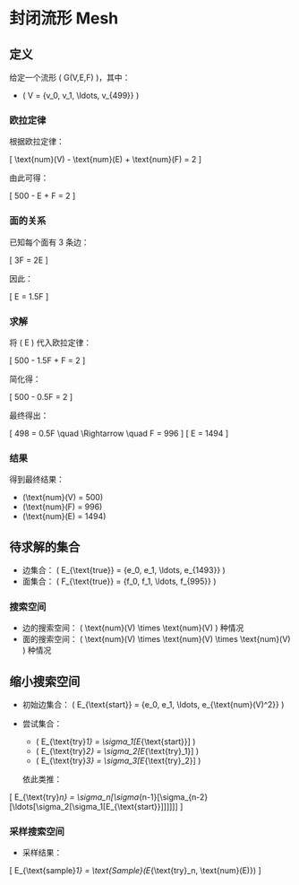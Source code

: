 # 封闭流形 Mesh

## 定义
给定一个流形 \( G(V,E,F) \)，其中：

- \( V = \{v_0, v_1, \ldots, v_{499}\} \)

### 欧拉定律
根据欧拉定律：

\[
\text{num}(V) - \text{num}(E) + \text{num}(F) = 2
\]

由此可得：

\[
500 - E + F = 2
\]

### 面的关系
已知每个面有 3 条边：

\[
3F = 2E
\]

因此：

\[
E = 1.5F
\]

### 求解
将 \( E \) 代入欧拉定律：

\[
500 - 1.5F + F = 2 
\]

简化得：

\[
500 - 0.5F = 2 
\]

最终得出：

\[
498 = 0.5F \quad \Rightarrow \quad F = 996
\]
\[
E = 1494
\]

### 结果
得到最终结果：

- \(\text{num}(V) = 500\)
- \(\text{num}(F) = 996\)
- \(\text{num}(E) = 1494\)

## 待求解的集合
- 边集合： \( E_{\text{true}} = \{e_0, e_1, \ldots, e_{1493}\} \)
- 面集合： \( F_{\text{true}} = \{f_0, f_1, \ldots, f_{995}\} \)

### 搜索空间
- 边的搜索空间： \( \text{num}(V) \times \text{num}(V) \) 种情况
- 面的搜索空间： \( \text{num}(V) \times \text{num}(V) \times \text{num}(V) \) 种情况

## 缩小搜索空间
- 初始边集合： \( E_{\text{start}} = \{e_0, e_1, \ldots, e_{\text{num}(V)^2}\} \)
- 尝试集合： 
  - \( E_{\text{try}_1} = \sigma_1[E_{\text{start}}] \)
  - \( E_{\text{try}_2} = \sigma_2[E_{\text{try}_1}] \)
  - \( E_{\text{try}_3} = \sigma_3[E_{\text{try}_2}] \)

  依此类推：

\[
E_{\text{try}_n} = \sigma_n[\sigma_{n-1}[\sigma_{n-2}[\ldots[\sigma_2[\sigma_1[E_{\text{start}}]]]]]]
\]

### 采样搜索空间
- 采样结果：

\[
E_{\text{sample}_1} = \text{Sample}(E_{\text{try}_n, \text{num}(E)})
\]
